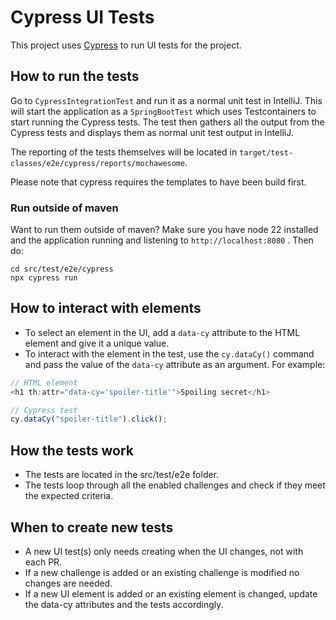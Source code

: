 # Cypress UI Tests

This project uses [Cypress](https://www.cypress.io/) to run UI tests for the project.

## How to run the tests

Go to `CypressIntegrationTest` and run it as a normal unit test in IntelliJ. This will start the application as
a `SpringBootTest` which uses Testcontainers to start running the Cypress tests.
The test then gathers all the output from the Cypress tests and displays them as normal unit test output in IntelliJ.

The reporting of the tests themselves will be located in `target/test-classes/e2e/cypress/reports/mochawesome`.

Please note that cypress requires the templates to have been build first.

### Run outside of maven
Want to run them outside of maven? Make sure you have node 22 installed and the application running and listening to `http://localhost:8080` . Then do:

```shell
cd src/test/e2e/cypress
npx cypress run
```

## How to interact with elements

- To select an element in the UI, add a `data-cy` attribute to the HTML element and give it a unique value.
- To interact with the element in the test, use the `cy.dataCy()` command and pass the value of the `data-cy` attribute
  as an argument. For example:

```javascript
// HTML element
<h1 th:attr="data-cy='spoiler-title'">Spoiling secret</h1>

// Cypress test
cy.dataCy("spoiler-title").click();
```

## How the tests work

- The tests are located in the src/test/e2e folder.
- The tests loop through all the enabled challenges and check if they meet the expected criteria.

## When to create new tests

- A new UI test(s) only needs creating when the UI changes, not with each PR.
- If a new challenge is added or an existing challenge is modified no changes are needed.
- If a new UI element is added or an existing element is changed, update the data-cy attributes and the tests
  accordingly.
